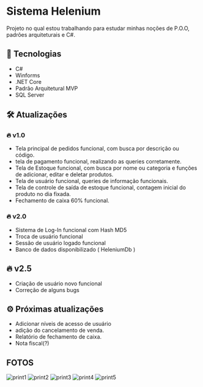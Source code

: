 # Sistema Helenium 
Projeto no qual estou trabalhando para estudar minhas noções de P.O.O, padrões arquiteturais e C#.

## 🔧 Tecnologias
- C#
- Winforms
- .NET Core
- Padrão Arquitetural MVP
- SQL Server

## 🛠 Atualizações

### 🔥 v1.0
- Tela principal de pedidos funcional, com busca por descrição ou código.
- tela de pagamento funcional, realizando as queries corretamente.
- Tela de Estoque funcional, com busca por nome ou categoria e funções de adicionar, editar e deletar produtos.
- Tela de usuário funcional, queries de informação funcionais.
- Tela de controle de saída de estoque funcional, contagem inicial do produto no dia fixada.
- Fechamento de caixa 60% funcional.

### 🔥 v2.0
- Sistema de Log-In funcional com Hash MD5
- Troca de usuário funcional
- Sessão de usuário logado funcional
- Banco de dados disponibilizado ( HeleniumDb )

## 🔥 v2.5
- Criação de usuário novo funcional
- Correção de alguns bugs

## ⚙️ Próximas atualizações

- Adicionar níveis de acesso de usuário
- adição do cancelamento de venda.
- Relatório de fechamento de caixa.
- Nota fiscal(?)


## FOTOS
![print1](https://user-images.githubusercontent.com/110192027/203840134-34be44fc-8b4f-416e-9e94-25f1ecb893dc.png)
![print2](https://user-images.githubusercontent.com/110192027/203840147-57a0e5d7-4da4-4afd-833f-30c80ad14a9f.png)
![print3](https://user-images.githubusercontent.com/110192027/203840168-089b4ebb-d851-4ec5-9cf5-8212f447544a.png)
![print4](https://user-images.githubusercontent.com/110192027/203840177-473cd571-dc01-4736-baa0-e1578a1d59c2.png)
![print5](https://user-images.githubusercontent.com/110192027/203840187-f4aea0ae-9fe5-495c-b6b4-cf97dea32601.png)
